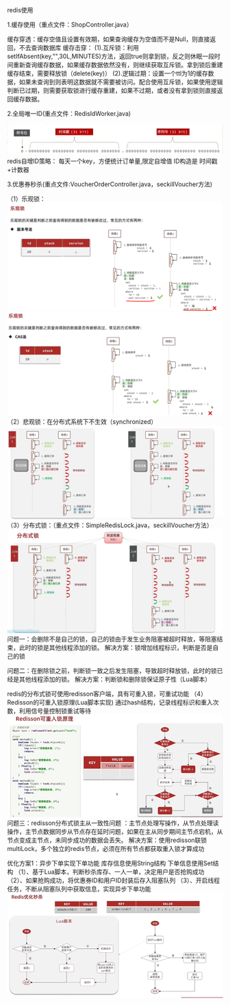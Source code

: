 
redis使用

1.缓存使用（重点文件：ShopController.java）

缓存穿透：缓存空值且设置有效期，如果查询缓存为空值而不是Null，则直接返回，不去查询数据库
缓存击穿：
(1).互斥锁：利用setIfAbsent(key,"",30L,MINUTES)方法，返回true则拿到锁，反之则休眠一段时间重新查询缓存数据，如果缓存数据依然没有，则继续获取互斥锁。拿到锁后重建缓存结束，需要释放锁（delete(key)）
(2).逻辑过期：设置一个ttl为1的缓存数据，如果未查询到则表明这数据就不需要被访问。配合使用互斥锁，如果使用逻辑判断已过期，则需要获取锁进行缓存重建，如果不过期，或者没有拿到锁则直接返回缓存数据。

2.全局唯一ID(重点文件：RedisIdWorker.java)

![img.png](img/img_0.png)
redis自增ID策略：
 每天一个key，方便统计订单量,限定自增值
 ID构造是 时间戳+计数器

3.优惠券秒杀(重点文件:VoucherOrderController.java，seckillVoucher方法)

（1）乐观锁：
![img.png](img/img_2.png)
![img.png](img/img_3.png)
（2）悲观锁：在分布式系统下不生效（synchronized）
![img.png](img/img_4.png)
（3）分布式锁：（重点文件：SimpleRedisLock.java，seckillVoucher方法）
![img.png](img/img_5.png)
问题一：会删除不是自己的锁，自己的锁由于发生业务阻塞被超时释放，等阻塞结束，此时的锁是其他线程添加的锁。
解决方案：锁增加线程标识，判断是否是自己的锁

问题二：在删除锁之前，判断锁一致之后发生阻塞，导致超时释放锁，此时的锁已经是其他线程添加的锁。
解决方案：判断锁和删除锁保证原子性（Lua脚本）

redis的分布式锁可使用redisson客户端，具有可重入锁，可重试功能
（4）Redisson的可重入锁原理(Lua脚本实现)
通过hash结构，记录线程标识和重入次数，利用信号量控制锁重试等待
![img.png](img/img_6.png)
问题三：redisson分布式锁主从一致性问题 ：主节点处理写操作，从节点处理读操作，主节点数据同步从节点存在延时问题，如果在主从同步期间主节点宕机，从节点变成主节点，未同步成功的数据会丢失。
解决方案：使用redisson联锁multiLock，多个独立的redis节点，必须在所有节点都获取重入锁才算成功

优化方案1：异步下单实现下单功能
库存信息使用String结构
下单信息使用Set结构
（1）、基于Lua脚本，判断秒杀库存、一人一单，决定用户是否抢购成功
（2）、如果抢购成功，将优惠券ID和用户ID封装后存入阻塞队列
（3）、开启线程任务，不断从阻塞队列中获取信息，实现异步下单功能
![img.png](img/img_7.png)
